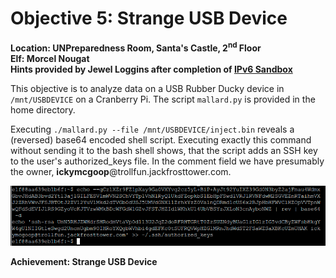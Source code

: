 # Objective 5: Strange USB Device
**Location: UNPreparedness Room, Santa's Castle, 2<sup>nd</sup> Floor**  
**Elf: Morcel Nougat**  
**Hints provided by Jewel Loggins after completion of [IPv6 Sandbox](https://github.com/joergschwarzwaelder/hhc2021/blob/master/Additional/IPv6%20Sandbox.md)**


This objective is to analyze data on a USB Rubber Ducky device in `/mnt/USBDEVICE` on a Cranberry Pi. The script `mallard.py` is provided in the home directory.

Executing `./mallard.py --file /mnt/USBDEVICE/inject.bin` reveals a (reversed) base64 encoded shell script.
Executing exactly this command without sending it to the bash shell shows, that the script adds an SSH key to the user's authorized_keys file. In the comment field we have presumably the owner, **ickymcgoop**@trollfun.jackfrosttower.com.

![SSH key information](https://github.com/joergschwarzwaelder/hhc2021/blob/master/Objective-5/ssh-key.png)

**Achievement: Strange USB Device**
